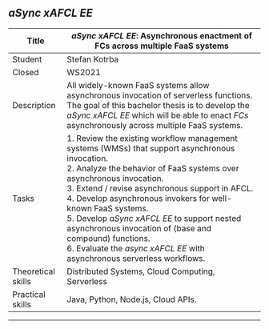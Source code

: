 ## *aSync xAFCL EE*

| Title | ***aSync xAFCL EE*: Asynchronous enactment of FCs across multiple FaaS systems** |
| ----- | ----- | 
| Student | Stefan Kotrba | 
| Closed | WS2021 | 
| Description | All widely-known FaaS systems allow asynchronous invocation of serverless functions. The goal of this bachelor thesis is to develop the *aSync xAFCL EE* which will be able to enact *FCs* asynchronously across multiple FaaS systems.
|Tasks| 1. Review the existing workflow management systems (WMSs) that support asynchronous invocation.<br> 2. Analyze the behavior of FaaS systems over asynchronous invocation.<br> 3. Extend / revise asynchronous support in AFCL.<br> 4. Develop asynchronous invokers for well-known FaaS systems.<br> 5. Develop *aSync xAFCL EE* to support nested asynchronous invocation of (base and compound) functions.<br> 6. Evaluate the *async xAFCL EE* with asynchronous serverless workflows.|
| Theoretical skills |  Distributed Systems, Cloud Computing, Serverless | 
| Practical skills | Java, Python, Node.js, Cloud APIs.||
---
